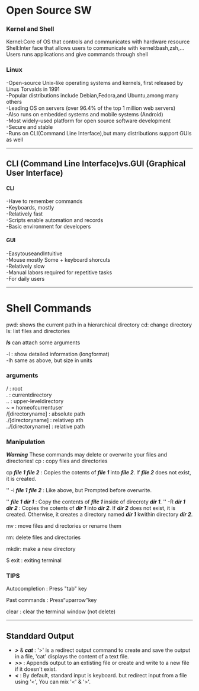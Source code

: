 # Open Source SW

### Kernel and Shell

Kernel:Core of OS that controls and communicates with hardware resource
Shell:Inter face that allows users to communicate with kernel:bash,zsh,…  Users runs applications and give commands through shell

### Linux

-Open-source Unix-like operating systems and kernels, first released by Linus Torvalds in 1991  
-Popular distributions include Debian,Fedora,and Ubuntu,among many others  
-Leading OS on servers (over 96.4% of the top 1 million web servers)  
-Also runs on embedded systems and mobile systems (Android)  
-Most widely-used platform for open source software development  
-Secure and stable  
-Runs on CLI(Command Line Interface),but many distributions support GUIs as well

---
## CLI (Command Line Interface)vs.GUI (Graphical User Interface)
#### CLI

-Have to remember commands  
-Keyboards, mostly  
-Relatively fast  
-Scripts enable automation and records  
-Basic environment for developers

#### GUI

-EasytouseandIntuitive  
-Mouse mostly Some + keyboard shorcuts  
-Relatively slow  
-Manual labors required for repetitive tasks  
-For daily users

---

# Shell Commands

pwd: shows the current path in a hierarchical directory
cd: change directory  
ls: list files and directories

  ***ls*** can attach some arguments 
   
  -l : show detailed information (longformat)  
  -lh same as above, but size in units

 ### arguments
  
  / : root  
  . : currentdirectory  
  .. : upper-leveldirectory  
  ~ = homeofcurrentuser  
  /[directoryname] : absolute path  
  ./[directoryname] : relativep ath  
  ../[directoryname] : relative path

### Manipulation
 ***Warning*** These commands may delete or overwrite your files and directories! 
 cp : copy files and directories
  
  cp ***file 1*** ***file 2*** : Copies the cotents of ***file 1*** into ***file 2***. If ***file 2*** does not exist, it is created. 
  
  '' -i ***file 1*** ***file 2*** : Like above, but Prompted before overwrite. 
  
  '' ***file 1*** ***dir 1*** : Copy the contents of ***file 1*** inside of direcroty ***dir 1***.
  '' -R ***dir 1*** ***dir 2*** : Copies the cotents of ***dir 1*** into ***dir 2***. If ***dir 2*** does not exist, it is created. Otherwise, it creates a directory named ***dir 1*** kwithin directory ***dir 2***.
  
  mv : move files and directories or rename them
  
  rm: delete files and directories

  mkdir: make a new directory

  $ exit : exiting terminal
   

 ### TIPS

 Autocompletion : Press "tab" key 

 Past commands : Press“uparrow”key
 
 clear : clear the terminal window (not delete)

---
## Standdard Output
 - ***>*** & ***cat*** : '>' is a redirect output command to create and save the output in a file, 'cat' displays the content of a text file.
 - ***>>*** : Appends output to an extisting file or create and write to a new file if it doesn't exist.
 - ***<*** : By default, standard input is keyboard. but redirect input from a file using '<', You can mix '<' & '>'.




 
